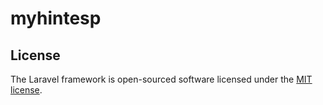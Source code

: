 <h1>myhintesp</h1>
<a></a>

<p></>

## License

The Laravel framework is open-sourced software licensed under the [MIT license](https://opensource.org/licenses/MIT).
